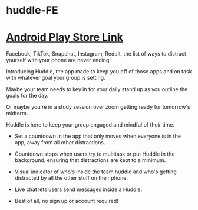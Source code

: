 # huddle-FE
# [Android Play Store Link](https://play.google.com/store/apps/details?id=com.huddleapp.us)

Facebook, TikTok, Snapchat, Instagram, Reddit, the list of ways to distract yourself with your phone are never ending!

Introducing Huddle, the app made to keep you off of those apps and on task with whatever goal your group is setting.

Maybe your team needs to key in for your daily stand up as you outline the goals for the day.

Or maybe you're in a study session over zoom getting ready for tomorrow's midterm.

Huddle is here to keep your group engaged and mindful of their time.

* Set a countdown in the app that only moves when everyone is in the app, away from all other distractions.

* Countdown stops when users try to multitask or put Huddle in the background, ensuring that distractions are kept to a minimum.

* Visual indicator of who's inside the team huddle and who's getting distracted by all the other stuff on their phone.

* Live chat lets users send messages inside a Huddle.

* Best of all, no sign up or account required!
